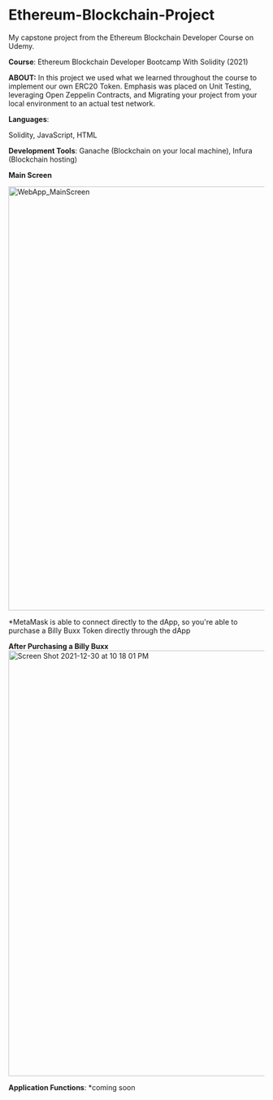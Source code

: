 # Ethereum-Blockchain-Project
My capstone project from the Ethereum Blockchain Developer Course on Udemy. 

**Course**: Ethereum Blockchain Developer Bootcamp With Solidity (2021)

**ABOUT:**
In this project we used what we learned throughout the course to implement our own ERC20 Token. Emphasis was placed on Unit Testing, leveraging Open Zeppelin Contracts, and Migrating your project from your local environment to an actual test network. 

**Languages**:

Solidity, 
JavaScript,
HTML

**Development Tools**:
Ganache (Blockchain on your local machine),
Infura (Blockchain hosting)

**Main Screen**

<img width="835" alt="WebApp_MainScreen" src="https://user-images.githubusercontent.com/51923767/147800354-641326c0-a2c4-46fa-9c13-e2fd3ec23230.png">

*MetaMask is able to connect directly to the dApp, so you're able to purchase a Billy Buxx Token directly through the dApp

**After Purchasing a Billy Buxx**
<img width="838" alt="Screen Shot 2021-12-30 at 10 18 01 PM" src="https://user-images.githubusercontent.com/51923767/147800448-4e450f85-2170-4e69-aa00-f941bc685ca3.png">

**Application Functions**: 
*coming soon
